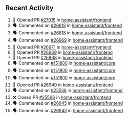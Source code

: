 ## Recent Activity

<!--START_SECTION:activity-->
1. 💪 Opened PR [#27015](https://github.com/home-assistant/frontend/pull/27015) in [home-assistant/frontend](https://github.com/home-assistant/frontend)
2. 🗣 Commented on [#26818](https://github.com/home-assistant/frontend/issues/26818) in [home-assistant/frontend](https://github.com/home-assistant/frontend)
3. 🗣 Commented on [#26818](https://github.com/home-assistant/frontend/issues/26818) in [home-assistant/frontend](https://github.com/home-assistant/frontend)
4. 🗣 Commented on [#26969](https://github.com/home-assistant/frontend/issues/26969) in [home-assistant/frontend](https://github.com/home-assistant/frontend)
5. 💪 Opened PR [#26971](https://github.com/home-assistant/frontend/pull/26971) in [home-assistant/frontend](https://github.com/home-assistant/frontend)
6. 💪 Opened PR [#26969](https://github.com/home-assistant/frontend/pull/26969) in [home-assistant/frontend](https://github.com/home-assistant/frontend)
7. 💪 Opened PR [#26968](https://github.com/home-assistant/frontend/pull/26968) in [home-assistant/frontend](https://github.com/home-assistant/frontend)
8. 🗣 Commented on [#151800](https://github.com/home-assistant/core/issues/151800) in [home-assistant/core](https://github.com/home-assistant/core)
9. 🗣 Commented on [#151800](https://github.com/home-assistant/core/issues/151800) in [home-assistant/core](https://github.com/home-assistant/core)
10. 🗣 Commented on [#151800](https://github.com/home-assistant/core/issues/151800) in [home-assistant/core](https://github.com/home-assistant/core)
11. 💪 Opened PR [#26949](https://github.com/home-assistant/frontend/pull/26949) in [home-assistant/frontend](https://github.com/home-assistant/frontend)
12. 🗣 Commented on [#25566](https://github.com/home-assistant/frontend/issues/25566) in [home-assistant/frontend](https://github.com/home-assistant/frontend)
13. ❌ Closed PR [#25566](https://github.com/home-assistant/frontend/pull/25566) in [home-assistant/frontend](https://github.com/home-assistant/frontend)
14. 🗣 Commented on [#26945](https://github.com/home-assistant/frontend/issues/26945) in [home-assistant/frontend](https://github.com/home-assistant/frontend)
15. 🗣 Commented on [#26943](https://github.com/home-assistant/frontend/issues/26943) in [home-assistant/frontend](https://github.com/home-assistant/frontend)
<!--END_SECTION:activity-->
